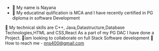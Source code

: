- 👋 My name is Nayana
- 👀 My educatinal qulification is MCA  and
  I have recently certified in PG diploma in software Development

🌱 My technical skills are C++, Java,Datastructure,Database Technologies,HTML and CSS,React
  As a part of my PG DAC I have done  a Project.
💞Iam looking to collaborate on full Stack Software development
🌱 How to reach me - nns400@gmail.com

<!---
nayana400/nayana400 is a ✨ special ✨ repository because its `README.md` (this file) appears on your GitHub profile.
You can click the Preview link to take a look at your changes.
--->
